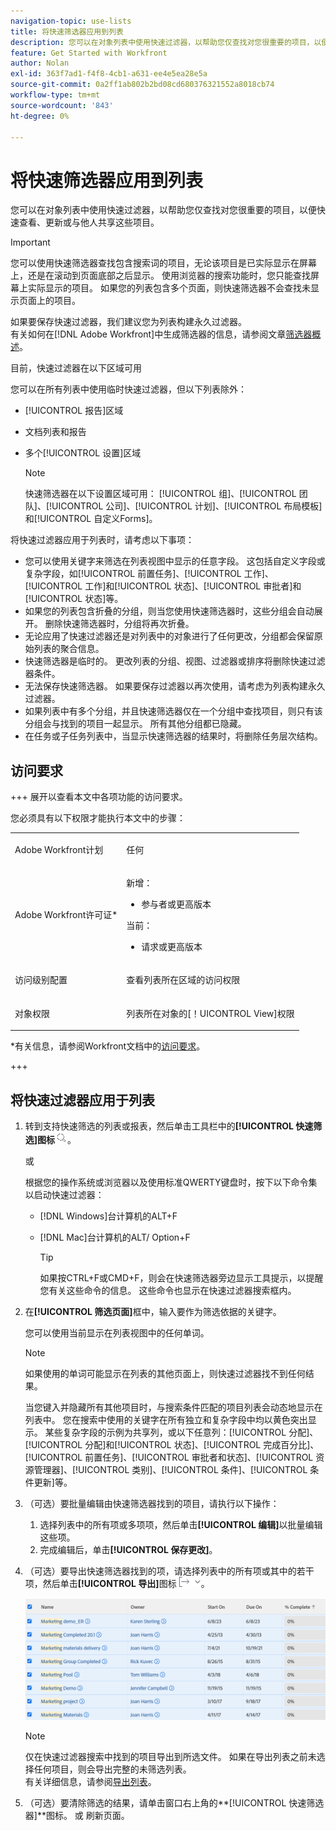 ```yaml
---
navigation-topic: use-lists
title: 将快速筛选器应用到列表
description: 您可以在对象列表中使用快速过滤器，以帮助您仅查找对您很重要的项目，以便快速查看、更新或与他人共享这些项目。
feature: Get Started with Workfront
author: Nolan
exl-id: 363f7ad1-f4f8-4cb1-a631-ee4e5ea28e5a
source-git-commit: 0a2ff1ab802b2bd08cd680376321552a8018cb74
workflow-type: tm+mt
source-wordcount: '843'
ht-degree: 0%

---
```


# 将快速筛选器应用到列表

<!--Audited:11/2024-->

您可以在对象列表中使用快速过滤器，以帮助您仅查找对您很重要的项目，以便快速查看、更新或与他人共享这些项目。

>[!IMPORTANT]
>
>您可以使用快速筛选器查找包含搜索词的项目，无论该项目是已实际显示在屏幕上，还是在滚动到页面底部之后显示。 使用浏览器的搜索功能时，您只能查找屏幕上实际显示的项目。 如果您的列表包含多个页面，则快速筛选器不会查找未显示页面上的项目。

如果要保存快速过滤器，我们建议您为列表构建永久过滤器。\
有关如何在[!DNL Adobe Workfront]中生成筛选器的信息，请参阅文章[筛选器概述](../../../reports-and-dashboards/reports/reporting-elements/filters-overview.md)。

目前，快速过滤器在以下区域可用


您可以在所有列表中使用临时快速过滤器，但以下列表除外：

* [!UICONTROL 报告]区域
* 文档列表和报告
* 多个[!UICONTROL 设置]区域

  >[!NOTE]
  >
  >快速筛选器在以下设置区域可用： [!UICONTROL 组]、[!UICONTROL 团队]、[!UICONTROL 公司]、[!UICONTROL 计划]、[!UICONTROL 布局模板]和[!UICONTROL 自定义Forms]。


将快速过滤器应用于列表时，请考虑以下事项：

* 您可以使用关键字来筛选在列表视图中显示的任意字段。 这包括自定义字段或复杂字段，如[!UICONTROL 前置任务]、[!UICONTROL 工作]、[!UICONTROL 工作]和[!UICONTROL 状态]、[!UICONTROL 审批者]和[!UICONTROL 状态]等。
* 如果您的列表包含折叠的分组，则当您使用快速筛选器时，这些分组会自动展开。 删除快速筛选器时，分组将再次折叠。
* 无论应用了快速过滤器还是对列表中的对象进行了任何更改，分组都会保留原始列表的聚合信息。
* 快速筛选器是临时的。 更改列表的分组、视图、过滤器或排序将删除快速过滤器条件。
* 无法保存快速筛选器。 如果要保存过滤器以再次使用，请考虑为列表构建永久过滤器。
* 如果列表中有多个分组，并且快速筛选器仅在一个分组中查找项目，则只有该分组会与找到的项目一起显示。 所有其他分组都已隐藏。
* 在任务或子任务列表中，当显示快速筛选器的结果时，将删除任务层次结构。

## 访问要求

+++ 展开以查看本文中各项功能的访问要求。

您必须具有以下权限才能执行本文中的步骤：

<table style="table-layout:auto"> 
 <col> 
 <col> 
 <tbody> 
  <tr> 
   <td role="rowheader">Adobe Workfront计划</td> 
   <td> <p>任何</p> </td> 
  </tr> 
  <tr> 
   <td role="rowheader">Adobe Workfront许可证*</td> 
   <td> 
    <p>新增：</p>
   <ul><li><p>参与者或更高版本 </p></li>
   </ul>

<p>当前：</p>
   <ul><li><p>请求或更高版本</p></li>
    </ul></td> 
  </tr> 
  <tr> 
   <td role="rowheader">访问级别配置</td> 
   <td> <p>查看列表所在区域的访问权限</p></td> 
  </tr> 
  <tr> 
   <td role="rowheader">对象权限</td> 
   <td> <p>列表所在对象的[！UICONTROL View]权限</p>  </td> 
  </tr> 
 </tbody> 
</table>

*有关信息，请参阅Workfront文档中的[访问要求](/help/quicksilver/administration-and-setup/add-users/access-levels-and-object-permissions/access-level-requirements-in-documentation.md)。

+++


## 将快速过滤器应用于列表

1. 转到支持快速筛选的列表或报表，然后单击工具栏中的&#x200B;**[!UICONTROL 快速筛选]图标**![快速筛选图标](assets/qs-quick-filter-icon.png)。

   或

   根据您的操作系统或浏览器以及使用标准QWERTY键盘时，按下以下命令集以启动快速过滤器：

   * [!DNL Windows]台计算机的ALT+F
   * [!DNL Mac]台计算机的ALT/ Option+F

     >[!TIP]
     >
     >如果按CTRL+F或CMD+F，则会在快速筛选器旁边显示工具提示，以提醒您有关这些命令的信息。 这些命令也显示在快速过滤器搜索框内。

1. 在&#x200B;**[!UICONTROL 筛选页面]**&#x200B;框中，输入要作为筛选依据的关键字。

   您可以使用当前显示在列表视图中的任何单词。

   >[!NOTE]
   >
   >如果使用的单词可能显示在列表的其他页面上，则快速过滤器找不到任何结果。

   当您键入并隐藏所有其他项目时，与搜索条件匹配的项目列表会动态地显示在列表中。 您在搜索中使用的关键字在所有独立和复杂字段中均以黄色突出显示。 某些复杂字段的示例为共享列，或以下任意列：[!UICONTROL 分配]、[!UICONTROL 分配]和[!UICONTROL 状态]、[!UICONTROL 完成百分比]、[!UICONTROL 前置任务]、[!UICONTROL 审批者和状态]、[!UICONTROL 资源管理器]、[!UICONTROL 类别]、[!UICONTROL 条件]、[!UICONTROL 条件更新]等。

1. （可选）要批量编辑由快速筛选器找到的项目，请执行以下操作：

   1. 选择列表中的所有项或多项项，然后单击&#x200B;**[!UICONTROL 编辑]**&#x200B;以批量编辑这些项。
   1. 完成编辑后，单击&#x200B;**[!UICONTROL 保存更改]**。

1. （可选）要导出快速筛选器找到的项，请选择列表中的所有项或其中的若干项，然后单击&#x200B;**[!UICONTROL 导出]**&#x200B;图标![导出图标](assets/export.png)。

   ![select_all_projects_with_highlight__1_.png](assets/select-all-projects-with-highlight--1--350x173.png)

   >[!NOTE]
   >
   >仅在快速过滤器搜索中找到的项目导出到所选文件。 如果在导出列表之前未选择任何项目，则会导出完整的未筛选列表。\
   >有关详细信息，请参阅[导出列表](../../../workfront-basics/navigate-workfront/use-lists/export-lists.md)。

1. （可选）要清除筛选的结果，请单击窗口右上角的&#x200B;**[!UICONTROL 快速筛选器]**图标。
或
刷新页面。
